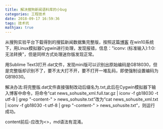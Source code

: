 ```yaml
---
title: 解决搜狗新闻语料库的小bug
categories: 工程技术
date: 2018-09-17 16:59:36
tags: 技术坑
mathjax: true
---
```


从搜狗实验平台下载得到的搜狐新闻数据集完整版，按照这篇[博客](https://www.cnblogs.com/jkmiao/p/7007763.html)
在win10系统下，用Linux模拟器Cygwin进行处理，发现报错，信息："iconv: (标准输入):1:0: 无法转换"，但是同样方式处理迷你版发现正常。<!--more-->

用Sublime Text3打开.dat文件，发现mini版可以识别出原始编码是GB18030，但是完整版却识别不了，要不太大打不开，要不打开一堆乱码，即使强制设置编码为GB18030。

解决办法:将完整版.dat文件直接强制改动后缀名为.txt,此后在Cygwin模拟器下输入博客中命令，将命令“cat news_sohusite_xml.full.tar.gz | iconv -f gb18030 -t utf-8 | grep "-content-" > news_sohusite.txt”改为“cat news_sohusite_xml.txt | iconv -f gb18030 -t utf-8 | grep "-content-" > news_sohusite.txt”，则运行成功。

content前后-应改为<>，md语法有混淆。


